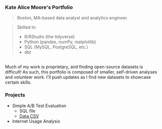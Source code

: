 ### Kate Alice Moore's Portfolio
> Boston, MA-based data analyst and analytics engineer. 

> Skilled in:
> + R/RStudio (the tidyverse)
> + Python (pandas, numPy, matplotlib)
> + SQL (MySQL, PostgreSQL, etc.)
> + dbt

<br> Much of my work is proprietary, and finding open-source datasets is difficult! As such, this portfolio is composed of smaller, self-driven analyses and volunteer work. I'll push updates as I find new datasets to showcase certain skills. 

### Projects
+ Simple A/B Test Evaluation
  - SQL file
  - [Data CSV](url)
+ Internet Usage Analysis



